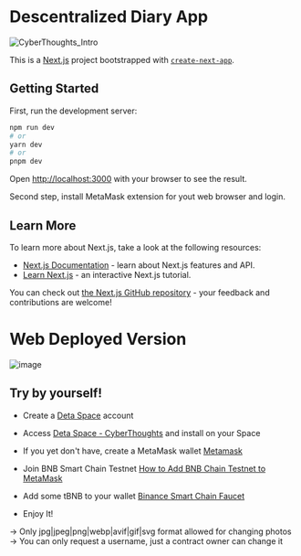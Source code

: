 # Descentralized Diary App 

![CyberThoughts_Intro](https://github.com/Btwo2/Web3Dapp/assets/110456965/341cde19-7bc3-4a4f-8430-2a9650fe6386)

This is a [Next.js](https://nextjs.org/) project bootstrapped with [`create-next-app`](https://github.com/vercel/next.js/tree/canary/packages/create-next-app).

## Getting Started

First, run the development server:

```bash
npm run dev
# or
yarn dev
# or
pnpm dev
```

Open [http://localhost:3000](http://localhost:3000) with your browser to see the result.

Second step, install MetaMask extension for yout web browser and login.

## Learn More

To learn more about Next.js, take a look at the following resources:

- [Next.js Documentation](https://nextjs.org/docs) - learn about Next.js features and API.
- [Learn Next.js](https://nextjs.org/learn) - an interactive Next.js tutorial.

You can check out [the Next.js GitHub repository](https://github.com/vercel/next.js/) - your feedback and contributions are welcome!

# Web Deployed Version

![image](https://github.com/Btwo2/Web3Dapp/assets/110456965/c68a51a8-8bc5-4b1a-a5b6-5f5e55a8b077)

## Try by yourself!

- Create a [Deta Space](https://deta.space/) account

- Access [Deta Space - CyberThoughts](https://deta.space/discovery/r/bsua4ptrgftbxpan) and install on your Space

- If you yet don't have, create a MetaMask wallet [Metamask](https://metamask.io/)
  
- Join BNB Smart Chain Testnet [How to Add BNB Chain Testnet to MetaMask](https://www.datawallet.com/crypto/add-binance-chain-testnet-to-metamask)

- Add some tBNB to your wallet [Binance Smart Chain Faucet](https://testnet.bnbchain.org/faucet-smart)

- Enjoy It!

-> Only jpg|jpeg|png|webp|avif|gif|svg format allowed for changing photos
-> You can only request a username, just a contract owner can change it
